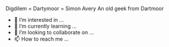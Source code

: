 Digdilem = Dartymoor = Simon Avery
An old geek from Dartmoor
- 👀 I’m interested in ...
- 🌱 I’m currently learning ...
- 💞️ I’m looking to collaborate on ...
- 📫 How to reach me ...

<!---
digdilem/digdilem is a ✨ special ✨ repository because its `README.md` (this file) appears on your GitHub profile.
You can click the Preview link to take a look at your changes.
--->
